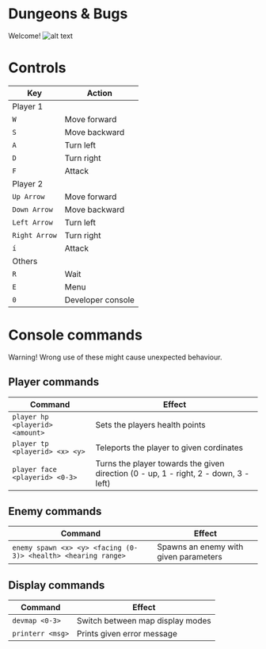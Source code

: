 # Dungeons & Bugs

Welcome! ![alt text](https://static-cdn.jtvnw.net/emoticons/v1/425618/1.0 "LuL")

# Controls
Key | Action
--- | ---
Player 1 | 
`W` | Move forward
`S` | Move backward
`A` | Turn left
`D` | Turn right
`F` | Attack
Player 2 | 
`Up Arrow` | Move forward
`Down Arrow` | Move backward
`Left Arrow` | Turn left
`Right Arrow` | Turn right
`í` | Attack
Others | 
`R` | Wait
`E` | Menu
`0` | Developer console

# Console commands
Warning! Wrong use of these might cause unexpected behaviour.
## Player commands
Command | Effect
--- | ---
`player hp <playerid> <amount>` | Sets the players health points
`player tp <playerid> <x> <y>` | Teleports the player to given cordinates
`player face <playerid> <0-3>` | Turns the player towards the given direction (0 - up, 1 - right, 2 - down, 3 - left)

## Enemy commands
Command | Effect
--- | ---
`enemy spawn <x> <y> <facing (0-3)> <health> <hearing range>` | Spawns an enemy with given parameters

## Display commands
Command | Effect
--- | ---
`devmap <0-3>` | Switch between map display modes
`printerr <msg>` | Prints given error message
